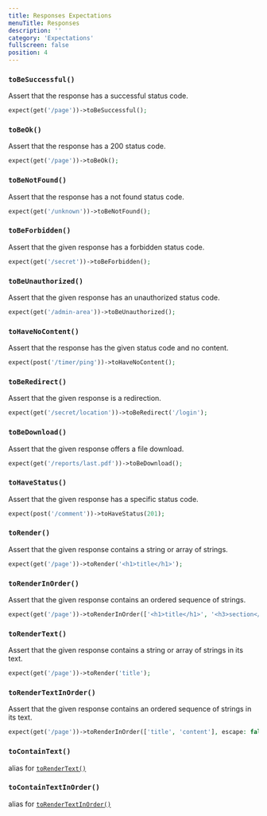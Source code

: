 ```yaml
---
title: Responses Expectations
menuTitle: Responses
description: ''
category: 'Expectations'
fullscreen: false
position: 4
---
```


### `toBeSuccessful()`

Assert that the response has a successful status code.

```php
expect(get('/page'))->toBeSuccessful();
 ```

### `toBeOk()`

Assert that the response has a 200 status code.

```php
expect(get('/page'))->toBeOk();
 ```

### `toBeNotFound()`

Assert that the response has a not found status code.

```php
expect(get('/unknown'))->toBeNotFound();
 ```

### `toBeForbidden()`

Assert that the given response has a forbidden status code.

```php
expect(get('/secret'))->toBeForbidden();
 ```

### `toBeUnauthorized()`

Assert that the given response has an unauthorized status code.

```php
expect(get('/admin-area'))->toBeUnauthorized();
 ```

### `toHaveNoContent()`

Assert that the response has the given status code and no content.

```php
expect(post('/timer/ping'))->toHaveNoContent();
 ```

### `toBeRedirect()`

Assert that the given response is a redirection.

```php
expect(get('/secret/location'))->toBeRedirect('/login');
 ```

### `toBeDownload()`

Assert that the given response offers a file download.

```php
expect(get('/reports/last.pdf'))->toBeDownload();
 ```

### `toHaveStatus()`

Assert that the given response has a specific status code.

```php
expect(post('/comment'))->toHaveStatus(201);
 ```

### `toRender()`

Assert that the given response contains a string or array of strings.

```php
expect(get('/page'))->toRender('<h1>title</h1>');
 ```

### `toRenderInOrder()`

Assert that the given response contains an ordered sequence of strings.

```php
expect(get('/page'))->toRenderInOrder(['<h1>title</h1>', '<h3>section</h3>']);
 ```

### `toRenderText()`

Assert that the given response contains a string or array of strings in its text.

```php
expect(get('/page'))->toRender('title');
 ```

### `toRenderTextInOrder()`

Assert that the given response contains an ordered sequence of strings in its text.

```php
expect(get('/page'))->toRenderInOrder(['title', 'content'], escape: false);
 ```

### `toContainText()`

alias for [`toRenderText()`](expectations/responses#torendertext)

### `toContainTextInOrder()`

alias for [`toRenderTextInOrder()`](expectations/responses#torendertextinorder)
